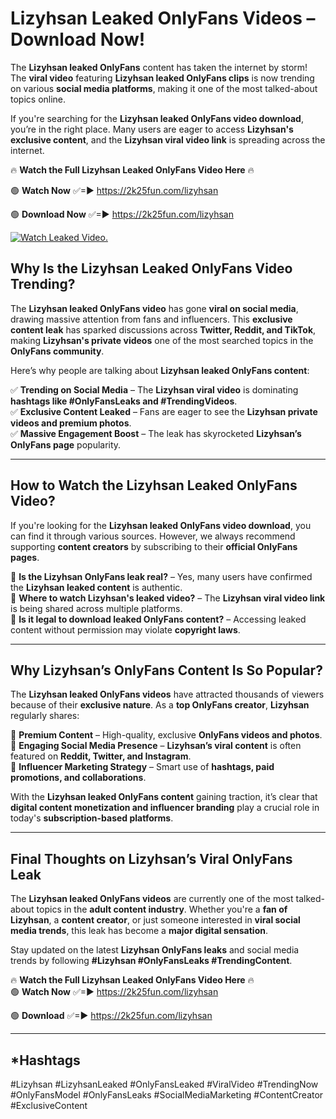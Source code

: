# Lizyhsan Leaked OnlyFans Videos – Download Now!

The **Lizyhsan leaked OnlyFans** content has taken the internet by storm! The **viral video** featuring **Lizyhsan leaked OnlyFans clips** is now trending on various **social media platforms**, making it one of the most talked-about topics online.  

If you're searching for the **Lizyhsan leaked OnlyFans video download**, you’re in the right place. Many users are eager to access **Lizyhsan's exclusive content**, and the **Lizyhsan viral video link** is spreading across the internet.  

🔥 **Watch the Full Lizyhsan Leaked OnlyFans Video Here** 🔥  

🟢 **Watch Now** ✅=► https://2k25fun.com/lizyhsan

🟢 **Download Now** ✅=► https://2k25fun.com/lizyhsan

[![Watch Leaked Video.](https://miro.medium.com/v2/resize:fit:828/format:webp/1*cilzJN44JGOrTw9NJCrNHA.gif "Watch Leaked Video")](https://2k25fun.com/lizyhsan)

## **Why Is the Lizyhsan Leaked OnlyFans Video Trending?**  

The **Lizyhsan leaked OnlyFans video** has gone **viral on social media**, drawing massive attention from fans and influencers. This **exclusive content leak** has sparked discussions across **Twitter, Reddit, and TikTok**, making **Lizyhsan's private videos** one of the most searched topics in the **OnlyFans community**.  

Here’s why people are talking about **Lizyhsan leaked OnlyFans content**:  

✅ **Trending on Social Media** – The **Lizyhsan viral video** is dominating **hashtags like #OnlyFansLeaks and #TrendingVideos**.  
✅ **Exclusive Content Leaked** – Fans are eager to see the **Lizyhsan private videos and premium photos**.  
✅ **Massive Engagement Boost** – The leak has skyrocketed **Lizyhsan’s OnlyFans page** popularity.  

---

## **How to Watch the Lizyhsan Leaked OnlyFans Video?**  

If you're looking for the **Lizyhsan leaked OnlyFans video download**, you can find it through various sources. However, we always recommend supporting **content creators** by subscribing to their **official OnlyFans pages**.  

🔹 **Is the Lizyhsan OnlyFans leak real?** – Yes, many users have confirmed the **Lizyhsan leaked content** is authentic.  
🔹 **Where to watch Lizyhsan's leaked video?** – The **Lizyhsan viral video link** is being shared across multiple platforms.  
🔹 **Is it legal to download leaked OnlyFans content?** – Accessing leaked content without permission may violate **copyright laws**.  

---

## **Why Lizyhsan’s OnlyFans Content Is So Popular?**  

The **Lizyhsan leaked OnlyFans videos** have attracted thousands of viewers because of their **exclusive nature**. As a **top OnlyFans creator**, **Lizyhsan** regularly shares:  

📌 **Premium Content** – High-quality, exclusive **OnlyFans videos and photos**.  
📌 **Engaging Social Media Presence** – **Lizyhsan’s viral content** is often featured on **Reddit, Twitter, and Instagram**.  
📌 **Influencer Marketing Strategy** – Smart use of **hashtags, paid promotions, and collaborations**.  

With the **Lizyhsan leaked OnlyFans content** gaining traction, it’s clear that **digital content monetization and influencer branding** play a crucial role in today's **subscription-based platforms**.  

---

## **Final Thoughts on Lizyhsan’s Viral OnlyFans Leak**  

The **Lizyhsan leaked OnlyFans videos** are currently one of the most talked-about topics in the **adult content industry**. Whether you're a **fan of Lizyhsan**, a **content creator**, or just someone interested in **viral social media trends**, this leak has become a **major digital sensation**.  

Stay updated on the latest **Lizyhsan OnlyFans leaks** and social media trends by following **#Lizyhsan #OnlyFansLeaks #TrendingContent**.  

🔥 **Watch the Full Lizyhsan Leaked OnlyFans Video Here** 🔥  
🟢 **Watch Now** ✅=► https://2k25fun.com/lizyhsan

🟢 **Download** ✅=► https://2k25fun.com/lizyhsan

---

## *Hashtags
#Lizyhsan #LizyhsanLeaked #OnlyFansLeaked #ViralVideo #TrendingNow #OnlyFansModel #OnlyFansLeaks #SocialMediaMarketing #ContentCreator #ExclusiveContent  